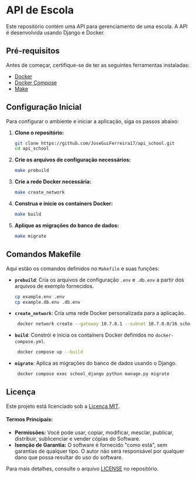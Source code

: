 # API de Escola

Este repositório contém uma API para gerenciamento de uma escola. A API é desenvolvida usando Django e Docker. 

## Pré-requisitos

Antes de começar, certifique-se de ter as seguintes ferramentas instaladas:
- [Docker](https://docs.docker.com/get-docker/)
- [Docker Compose](https://docs.docker.com/compose/install/)
- [Make](https://www.gnu.org/software/make/)

## Configuração Inicial

Para configurar o ambiente e iniciar a aplicação, siga os passos abaixo:

1. **Clone o repositório:**
   ```bash
   git clone https://github.com/JoseGuiFerreira17/api_school.git
   cd api_school

2. **Crie os arquivos de configuração necessários:**
   ```bash
   make prebuild

3. **Crie a rede Docker necessária:**

   ```bash
   make create_network

4. **Construa e inicie os containers Docker:**

   ```bash
   make build

5. **Aplique as migrações do banco de dados:**

   ```bash
   make migrate

## Comandos Makefile

Aqui estão os comandos definidos no `Makefile` e suas funções:

- **`prebuild`**: Cria os arquivos de configuração `.env` e `.db.env` a partir dos arquivos de exemplo fornecidos.

  ```bash
  cp example.env .env
  cp example.db.env .db.env

- **`create_network`**: Cria uma rede Docker personalizada para a aplicação.

  ```bash
   docker network create --gateway 10.7.0.1 --subnet 10.7.0.0/16 schoolnetwork

- **`build`**: Constrói e inicia os containers Docker definidos no `docker-compose.yml`.
  ```bash
   docker compose up --build

- **`migrate`**: Aplica as migrações do banco de dados usando o Django.
  ```bash
   docker compose exec school_django python manage.py migrate

## Licença

Este projeto está licenciado sob a [Licença MIT](LICENSE).

#### Termos Principais:

- **Permissões:** Você pode usar, copiar, modificar, mesclar, publicar, distribuir, sublicenciar e vender cópias do Software.
- **Isenção de Garantia:** O software é fornecido "como está", sem garantias de qualquer tipo. O autor não será responsável por qualquer dano que possa resultar do uso do software.

Para mais detalhes, consulte o arquivo [LICENSE](LICENSE) no repositório.